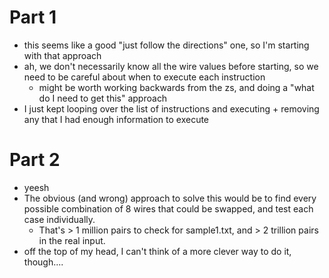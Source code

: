 # Part 1
* this seems like a good "just follow the directions" one, so I'm starting with that approach
* ah, we don't necessarily know all the wire values before starting, so we need to be careful about when to execute each instruction
    * might be worth working backwards from the zs, and doing a "what do I need to get this" approach
* I just kept looping over the list of instructions and executing + removing any that I had enough information to execute

# Part 2
* yeesh
* The obvious (and wrong) approach to solve this would be to find every possible combination of 8 wires that could be swapped, and test each case individually.
    * That's > 1 million pairs to check for sample1.txt, and > 2 trillion pairs in the real input.
* off the top of my head, I can't think of a more clever way to do it, though....